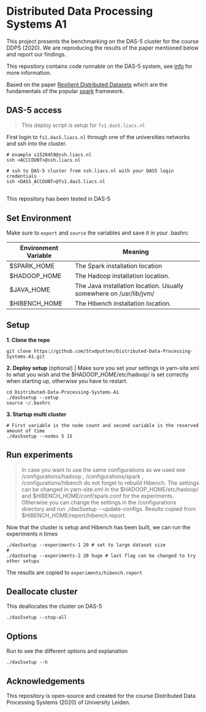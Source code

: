 # Distributed Data Processing Systems A1

This project presents the benchmarking on the DAS-5 cluster for the course DDPS (2020). We are reproducing the results of the paper mentioned below and report our findings.

This repository contains code runnable on the DAS-5 system, see [info](https://www.cs.vu.nl/das5/) for more information. 

Based on the paper [Resilient Distributed Datasets](https://www.usenix.org/conference/nsdi12/technical-sessions/presentation/zaharia) which are the fundamentals of the popular [spark](https://spark.apache.org/) framework. 

## DAS-5 access
> This deploy script is setup for `fs1.das5.liacs.nl`

First login to `fs1.das5.liacs.nl` through one of the universities networks and ssh into the cluster.
```
# example s1528459@ssh.liacs.nl
ssh <ACCCOUNT>@ssh.liacs.nl

# ssh to DAS-5 cluster from ssh.liacs.nl with your DAS5 login credentials
ssh <DAS5_ACCOUNT>@fs1.das5.liacs.nl
```

## 

This repository has been tested in DAS-5

##  Set Environment 
Make sure to `export` and `source` the variables and save it in your .bashrc 

Environment Variable        |      Meaning
----------------|--------------------------------------------------------
$SPARK_HOME    |      The Spark installation location
$HADOOP_HOME  |   The Hadoop installation location. 
$JAVA_HOME | The Java installation location. Usually somewhere on /usr/lib/jvm/
$HIBENCH_HOME | The Hibench installation location. 

## Setup 

**1. Clone the repo**
```
git clone https://github.com/Stvdputten/Distributed-Data-Processing-Systems-A1.git
```

**2. Deploy setup** (optional)
| Make sure you set your settings in yarn-site.xml to what you wish and the $HADOOP_HOME/etc/hadoop/ is set correctly when starting up, otherwise you have to restart.

```
cd Distributed-Data-Processing-Systems-A1
./das5setup --setup 
source ~/.bashrc
```

**3. Startup multi cluster**
```
# First variable is the node count and second variable is the reserved amount of time
./das5setup --nodes 5 15
```

## Run experiments
> In case you want to use the same configurations as we used see /configurations/hadoop , /configurations/spark , /configurations/hibench do not forget to rebuild Hibench.
> The settings can be changed in yarn-site.xml in the $HADOOP_HOME/etc/hadoop/ and $HIBENCH_HOME/conf/spark.conf for the experiments.
> Otherwise you can change the settings in the /configurations directory and run ./das5setup --update-configs.
> Results copied from $HIBENCH_HOME/report/hibench.report.

Now that the cluster is setup and Hibench has been built, we can run the experiments n times

```
./das5setup --experiments-1 20 # set to large dataset size
#
./das5setup --experiments-2 20 huge # last flag can be changed to try other setups
```
The results are copied to `experiments/hibench.report`

## Deallocate cluster
This deallocates the cluster on DAS-5
```
./das5setup --stop-all
```
## Options

Run to see the different options and explanation
```
./das5setup --h
```
## Acknowledgements

This repository is open-source and created for the course Distributed Data Processing Systems (2020) of University Leiden.
